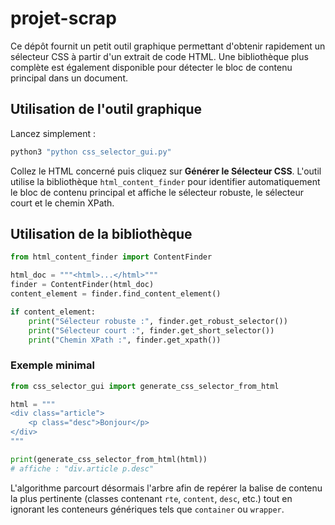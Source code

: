 # projet-scrap

Ce dépôt fournit un petit outil graphique permettant d'obtenir rapidement un
sélecteur CSS à partir d'un extrait de code HTML. Une bibliothèque plus
complète est également disponible pour détecter le bloc de contenu principal
dans un document.

## Utilisation de l'outil graphique

Lancez simplement :

```bash
python3 "python css_selector_gui.py"
```

Collez le HTML concerné puis cliquez sur **Générer le Sélecteur CSS**.
L'outil utilise la bibliothèque `html_content_finder` pour identifier
automatiquement le bloc de contenu principal et affiche le sélecteur robuste,
le sélecteur court et le chemin XPath.

## Utilisation de la bibliothèque

```python
from html_content_finder import ContentFinder

html_doc = """<html>...</html>"""
finder = ContentFinder(html_doc)
content_element = finder.find_content_element()

if content_element:
    print("Sélecteur robuste :", finder.get_robust_selector())
    print("Sélecteur court :", finder.get_short_selector())
    print("Chemin XPath :", finder.get_xpath())
```

### Exemple minimal

```python
from css_selector_gui import generate_css_selector_from_html

html = """
<div class="article">
    <p class="desc">Bonjour</p>
</div>
"""

print(generate_css_selector_from_html(html))
# affiche : "div.article p.desc"
```

L'algorithme parcourt désormais l'arbre afin de repérer la balise de contenu
la plus pertinente (classes contenant `rte`, `content`, `desc`, etc.) tout en
ignorant les conteneurs génériques tels que `container` ou `wrapper`.
